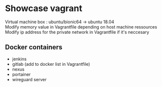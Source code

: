 # Showcase vagrant

Virtual machine box : ubuntu/bionic64 -> ubuntu 18.04 <br>
Modify memory value in Vagrantfile depending on host machine ressources <br>
Modify ip address for the private network in Vagrantfile if it's neccesary <br>

## Docker containers

- jenkins
- gitlab (add to docker list in Vagrantfile)
- nexus
- portainer
- wireguard server 